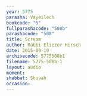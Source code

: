 ```yaml
---
year: 5775
parasha: Vayeilech
bookcode: "5"
fullparashacode: "508b"
parashacode: "508"
title: Scream
author: Rabbi Eliezer Hirsch
date: 2015-09-19
archivecode: 5775508b1
filename: 5775-508b-1
layout: audio
moment: 
shabbat: Shuvah
occasion: 
---
```

